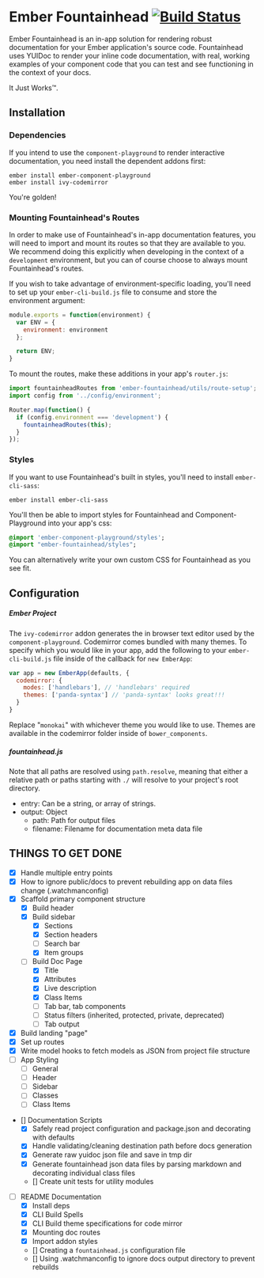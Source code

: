 # Ember Fountainhead [![Build Status](https://travis-ci.org/healthsparq/ember-fountainhead.svg?branch=develop)](https://travis-ci.org/healthsparq/ember-fountainhead)

Ember Fountainhead is an in-app solution for rendering robust documentation for
your Ember application's source code. Fountainhead uses YUIDoc to render your
inline code documentation, with real, working examples of your component code
that you can test and see functioning in the context of your docs.

It Just Works™.

## Installation

### Dependencies

If you intend to use the `component-playground` to render interactive documentation,
you need install the dependent addons first:

```
ember install ember-component-playground
ember install ivy-codemirror
```

You're golden!

### Mounting Fountainhead's Routes

In order to make use of Fountainhead's in-app documentation features, you will
need to import and mount its routes so that they are available to you. We recommend
doing this explicitly when developing in the context of a `development` environment,
but you can of course choose to always mount Fountainhead's routes.

If you wish to take advantage of environment-specific loading, you'll need to
set up your `ember-cli-build.js` file to consume and store the environment argument:

```javascript
module.exports = function(environment) {
  var ENV = {
    environment: environment
  };

  return ENV;
}
```

To mount the routes, make these additions in your app's `router.js`:

```javascript
import fountainheadRoutes from 'ember-fountainhead/utils/route-setup';
import config from '../config/environment';

Router.map(function() {
  if (config.environment === 'development') {
    fountainheadRoutes(this);
  }
});
```

### Styles

If you want to use Fountainhead's built in styles, you'll need to install `ember-cli-sass`:

```
ember install ember-cli-sass
```

You'll then be able to import styles for Fountainhead and Component-Playground into your app's css:

```sass
@import 'ember-component-playground/styles';
@import "ember-fountainhead/styles";
```

You can alternatively write your own custom CSS for Fountainhead as you see fit.

## Configuration

##### Ember Project

The `ivy-codemirror` addon generates the in browser text editor used by the `component-playground`.
Codemirror comes bundled with many themes. To specify which you would like in
your app, add the following to your `ember-cli-build.js` file inside of the
callback for `new EmberApp`:

```javascript
var app = new EmberApp(defaults, {
  codemirror: {
    modes: ['handlebars'], // 'handlebars' required
    themes: ['panda-syntax'] // 'panda-syntax' looks great!!!
  }
}
```

Replace "`monokai`" with whichever theme you would like to use. Themes are available
in the codemirror folder inside of `bower_components`.

##### fountainhead.js
Note that all paths are resolved using `path.resolve`, meaning that either a relative path or paths starting with `./` will resolve to your project's root directory.

- entry: Can be a string, or array of strings.
- output: Object
  - path: Path for output files
  - filename: Filename for documentation meta data file


## THINGS TO GET DONE


- [x] Handle multiple entry points
- [x] How to ignore public/docs to prevent rebuilding app on data files change (.watchmanconfig)
- [x] Scaffold primary component structure
  - [x] Build header
  - [x] Build sidebar
    - [x] Sections
    - [x] Section headers
    - [ ] Search bar
    - [x] Item groups
  - [ ] Build Doc Page
    - [x] Title
    - [x] Attributes
    - [x] Live description
    - [x] Class Items
    - [ ] Tab bar, tab components
    - [ ] Status filters (inherited, protected, private, deprecated)
    - [ ] Tab output
- [x] Build landing "page"
- [x] Set up routes
- [x] Write model hooks to fetch models as JSON from project file structure
- [ ] App Styling
  - [ ] General
  - [ ] Header
  - [ ] Sidebar
  - [ ] Classes
  - [ ] Class Items
- [] Documentation Scripts
  - [x] Safely read project configuration and package.json and decorating with defaults
  - [x] Handle validating/cleaning destination path before docs generation
  - [x] Generate raw yuidoc json file and save in tmp dir
  - [x] Generate fountainhead json data files by parsing markdown and decorating individual class files
  - [] Create unit tests for utility modules
- [ ] README Documentation
  - [x] Install deps
  - [x] CLI Build Spells
  - [x] CLI Build theme specifications for code mirror
  - [x] Mounting doc routes
  - [x] Import addon styles
  - [] Creating a `fountainhead.js` configuration file
  - [] Using .watchmanconfig to ignore docs output directory to prevent rebuilds
